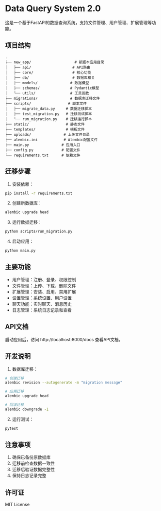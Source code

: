 # Data Query System 2.0

这是一个基于FastAPI的数据查询系统，支持文件管理、用户管理、扩展管理等功能。

## 项目结构

```
.
├── new_app/                    # 新版本应用目录
│   ├── api/                   # API路由
│   ├── core/                  # 核心功能
│   ├── db/                    # 数据库相关
│   ├── models/               # 数据模型
│   ├── schemas/              # Pydantic模型
│   └── utils/                # 工具函数
├── migrations/               # 数据库迁移文件
├── scripts/                 # 脚本文件
│   ├── migrate_data.py     # 数据迁移脚本
│   ├── test_migration.py   # 迁移测试脚本
│   └── run_migration.py    # 迁移运行脚本
├── static/                 # 静态文件
├── templates/              # 模板文件
├── uploads/               # 上传文件目录
├── alembic.ini            # Alembic配置文件
├── main.py               # 应用入口
├── config.py             # 配置文件
└── requirements.txt      # 依赖文件
```

## 迁移步骤

1. 安装依赖：
```bash
pip install -r requirements.txt
```

2. 创建新数据库：
```bash
alembic upgrade head
```

3. 运行数据迁移：
```bash
python scripts/run_migration.py
```

4. 启动应用：
```bash
python main.py
```

## 主要功能

- 用户管理：注册、登录、权限控制
- 文件管理：上传、下载、删除文件
- 扩展管理：安装、启用、禁用扩展
- 设置管理：系统设置、用户设置
- 聊天功能：实时聊天、消息历史
- 日志管理：系统日志记录和查看

## API文档

启动应用后，访问 http://localhost:8000/docs 查看API文档。

## 开发说明

1. 数据库迁移：
```bash
# 创建迁移
alembic revision --autogenerate -m "migration message"

# 应用迁移
alembic upgrade head

# 回滚迁移
alembic downgrade -1
```

2. 运行测试：
```bash
pytest
```

## 注意事项

1. 确保已备份原数据库
2. 迁移前检查数据一致性
3. 迁移后验证数据完整性
4. 保持日志记录完整

## 许可证

MIT License 